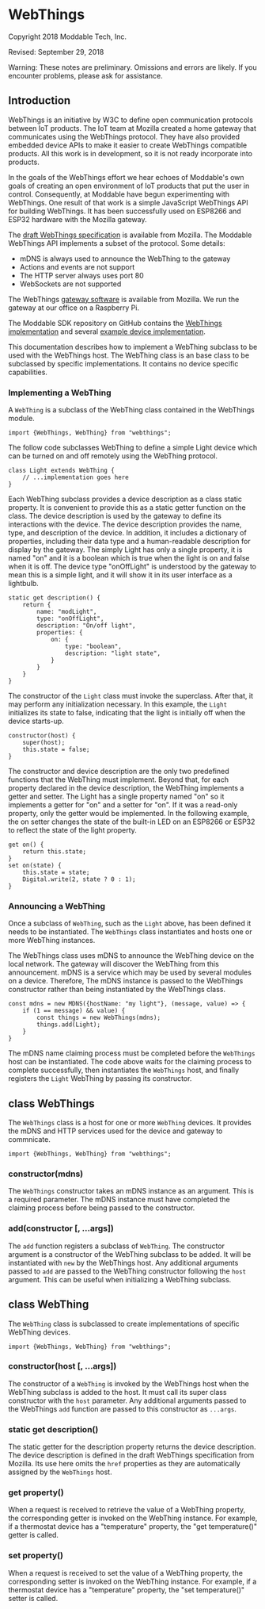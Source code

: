 # WebThings
Copyright 2018 Moddable Tech, Inc.

Revised: September 29, 2018

Warning: These notes are preliminary. Omissions and errors are likely. If you encounter problems, please ask for assistance.

## Introduction
WebThings is an initiative by W3C to define open communication protocols between IoT products. The IoT team at Mozilla created a home gateway that communicates using the WebThings protocol. They have also provided embedded device APIs to make it easier to create WebThings compatible products. All this work is in development, so it is not ready incorporate into products. 

In the goals of the WebThings effort we hear echoes of Moddable's own goals of creating an open environment of IoT products that put the user in control. Consequently, at Moddable have begun experimenting with WebThings. One result of that work is a simple JavaScript WebThings API for building WebThings. It has been successfully used on ESP8266 and ESP32 hardware with the Mozilla gateway.

The [draft WebThings specification](https://iot.mozilla.org/wot/) is available from Mozilla. The Moddable WebThings API implements a subset of the protocol. Some details:

- mDNS is always used to announce the WebThing to the gateway
- Actions and events are not support 
- The HTTP server always uses port 80
- WebSockets are not supported

The WebThings [gateway software](https://iot.mozilla.org/gateway/) is available from Mozilla. We run the gateway at our office on a Raspberry Pi.

The Moddable SDK repository on GitHub contains the [WebThings implementation](https://github.com/Moddable-OpenSource/moddable/tree/public/modules/network/webthings) and several [example device implementation](https://github.com/Moddable-OpenSource/moddable/tree/public/examples/network/webthings).

This documentation describes how to implement a WebThing subclass to be used with the WebThings host. The WebThing class is an base class to be subclassed by specific implementations. It contains no device specific capabilities. 

### Implementing a WebThing

A `WebThing` is a subclass of the WebThing class contained in the WebThings module.

	import {WebThings, WebThing} from "webthings";

The follow code subclasses WebThing to define a simple Light device which can be  turned on and off remotely using the WebThing protocol.

	class Light extends WebThing {
		// ...implementation goes here
	}

Each WebThing subclass provides a device description as a class static property. It is convenient to provide this as a static getter function on the class. The device description is used by the gateway to define its interactions with the device. The device description provides the name, type, and description of the device. In addition, it includes a dictionary of properties, including their data type and a human-readable description for display by the gateway. The simply Light has only a single property, it is named "on" and it is a boolean which is true when the light is on and false when it is off. The device type "onOffLight" is understood by the gateway to mean this is a simple light, and it will show it in its user interface as a lightbulb.

	static get description() {
		return {
			name: "modLight",
			type: "onOffLight",
			description: "On/off light",
			properties: {
				on: {
					type: "boolean",
					description: "light state",
				}
			}
		}
	}

The constructor of the `Light` class must invoke the superclass. After that, it may perform any initialization necessary. In this example, the `Light` initializes its state to false, indicating that the light is initially off when the device starts-up.

	constructor(host) {
		super(host);
		this.state = false;
	}

The constructor and device description are the only two predefined functions that the WebThing must implement. Beyond that, for each property declared in the device description, the WebThing implements a getter and setter. The Light has a single property named "on" so it implements a getter for "on" and a setter for "on". If it was a read-only property, only the getter would be implemented. In the following example, the on setter changes the state of the built-in LED on an ESP8266 or ESP32 to reflect the state of the light property.

	get on() {
		return this.state;
	}
	set on(state) {
		this.state = state;
		Digital.write(2, state ? 0 : 1);
	}

### Announcing a WebThing

Once a subclass of `WebThing`, such as the `Light` above, has been defined it needs to be instantiated. The `WebThings` class instantiates and hosts one or more WebThing instances.

The WebThings class uses mDNS to announce the WebThing device on the local network. The gateway will discover the WebThing from this announcement. mDNS is a service which may be used by several modules on a device. Therefore, The mDNS instance is passed to the WebThings constructor rather than being instantiated by the WebThings class.


	const mdns = new MDNS({hostName: "my light"}, (message, value) => {
		if (1 == message) && value) {
			const things = new WebThings(mdns);
			things.add(Light);
		}
	}

The mDNS name claiming process must be completed before the `WebThings` host can be instantiated. The code above waits for the claiming process to complete successfully, then instantiates the `WebThings` host, and finally registers the `Light` WebThing by passing its constructor.

## class WebThings
The `WebThings` class is a host for one or more `WebThing` devices. It provides the mDNS and HTTP services used for the device and gateway to commnicate.

	import {WebThings, WebThing} from "webthings";

### constructor(mdns)
The `WebThings` constructor takes an mDNS instance as an argument. This is a required parameter. The mDNS instance must have completed the claiming process before being passed to the constructor.

### add(constructor [, ...args])
The `add` function registers a subclass of `WebThing`. The constructor argument is a constructor of the WebThing subclass to be added. It will be instantiated with `new` by the WebThings host. Any additional arguments passed to `add` are passed to the WebThing constructor following the `host` argument. This can be useful when initializing a WebThing subclass.

## class WebThing
The `WebThing` class is subclassed to create implementations of specific WebThing devices. 

	import {WebThings, WebThing} from "webthings";

### constructor(host [, ...args])
The constructor of a `WebThing` is invoked by the WebThings host when the WebThing subclass is added to the host. It must call its super class constructor with the `host` parameter. Any additional arguments passed to the WebThings `add` function are passed to this constructor as `...args`.

### static get description()
The static getter for the description property returns the device description. The device description is defined in the draft WebThings specification from Mozilla. Its use here omits the `href` properties as they are automatically assigned by the `WebThings` host.

### get property()
When a request is received to retrieve the value of a WebThing property, the corresponding getter is invoked on the WebThing instance. For example, if a thermostat device has a "temperature" property, the "get temperature()" getter is called.

### set property()
When a request is received to set the value of a WebThing property, the corresponding setter is invoked on the WebThing instance. For example, if a thermostat device has a "temperature" property, the "set temperature()" setter is called.


<!-- ### changed() -->
